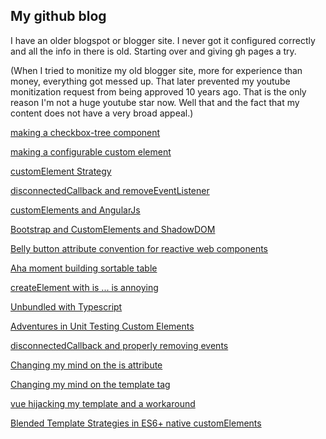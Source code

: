## My github blog

I have an older blogspot or blogger site. I never got it configured correctly and all the info in there is old. Starting over and giving gh pages a try.

(When I tried to monitize my old blogger site, more for experience than money, everything got messed up.  That later prevented my youtube monitization request from being approved 10 years ago.  That is the only reason I'm not a huge youtube star now.  Well that and the fact that my content does not have a very broad appeal.)

[making a checkbox-tree component](checkbox-tree-component.md)

[making a configurable custom element](making-a-configurable-custom-element.md)

[customElement Strategy](custom-element-overarching-strategy.md)

[disconnectedCallback and removeEventListener](cleaningUpEvents.md)

[customElements and AngularJs](customElements.md)

[Bootstrap and CustomElements and ShadowDOM](bootstrapAndCustomElements.md)

[Belly button attribute convention for reactive web components](belly-button-attributes.md)

[Aha moment building sortable table](SortableTableCustomElement.md)

[createElement with is ... is annoying](CreateElementIsAnnoying.md)

[Unbundled with Typescript](unbundledWithTypescript.md)

[Adventures in Unit Testing Custom Elements](unit-testing-custom-elements.md)

[disconnectedCallback and properly removing events](disconnectedCallback_and_removeEvents.md)

[Changing my mind on the is attribute](changing-my-mind-on-is.md)

[Changing my mind on the template tag](template-tag-vs-template-literals.md)

[vue hijacking my template and a workaround](custom-elements-template-and-vue.md)

[Blended Template Strategies in ES6+ native customElements](blended_template_strategies.md)
